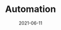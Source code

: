 ---
title: "Automation"
linkTitle: "Automation"
weight: 8
url_dash_board: "" 
date: 2021-06-11
description: >
    About automation.
---
